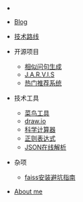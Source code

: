 - 

* [Blog](README.md)

* [技术路线](roadmap/README.md)

* 开源项目

  * [相似问句生成]()
  * [J.A.R.V.I.S]()
  * [热门推荐系统]()

* 技术工具

  * [菜鸟工具](https://c.runoob.com/)
  * [draw.io](https://app.diagrams.net/)
  * [科学计算器](https://www.symbolab.com/)
  * [正则表达式](https://regex101.com/)
  * [JSON在线解析](https://c.runoob.com/front-end/53/)

* 杂项

  * [faiss安装避坑指南](miscellaneous/faiss安装避坑.md)

* [About me](resume/bst_resume.md)

  

